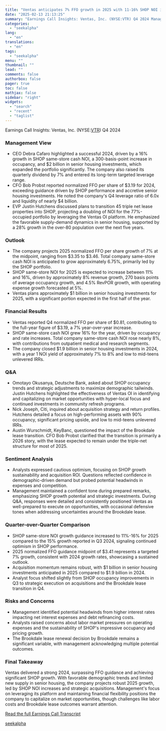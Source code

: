```yaml
---
title: "Ventas anticipates 7% FFO growth in 2025 with 11-16% SHOP NOI increase"
date: "2025-02-13 21:13:25"
summary: "Earnings Call Insights: Ventas, Inc. (NYSE:VTR) Q4 2024 Management View CEO Debra Cafaro highlighted a successful 2024, driven by a 16% growth in SHOP same-store cash NOI, a 300-basis-point increase in occupancy, and $2 billion in senior housing investments, which expanded the portfolio significantly. The company also raised its quarterly..."
categories:
  - "seekalpha"
lang:
  - "en"
translations:
  - "en"
tags:
  - "seekalpha"
menu: ""
thumbnail: ""
lead: ""
comments: false
authorbox: false
pager: true
toc: false
mathjax: false
sidebar: "right"
widgets:
  - "search"
  - "recent"
  - "taglist"
---
```


Earnings Call Insights: Ventas, Inc. (NYSE:[VTR](https://seekingalpha.com/symbol/VTR "Ventas, Inc.")) Q4 2024

### Management View

* CEO Debra Cafaro highlighted a successful 2024, driven by a 16% growth in SHOP same-store cash NOI, a 300-basis-point increase in occupancy, and $2 billion in senior housing investments, which expanded the portfolio significantly. The company also raised its quarterly dividend by 7% and entered its long-term targeted leverage range.
* CFO Bob Probst reported normalized FFO per share of $3.19 for 2024, exceeding guidance driven by SHOP performance and accretive senior housing investments. He noted the company's Q4 leverage ratio of 6.0x and liquidity of nearly $4 billion.
* EVP Justin Hutchens discussed plans to transition 45 triple net lease properties into SHOP, projecting a doubling of NOI for the 77%-occupied portfolio by leveraging the Ventas OI platform. He emphasized the favorable supply-demand dynamics in senior housing, supported by a 28% growth in the over-80 population over the next five years.

### Outlook

* The company projects 2025 normalized FFO per share growth of 7% at the midpoint, ranging from $3.35 to $3.46. Total company same-store cash NOI is anticipated to grow approximately 6.75%, primarily led by the SHOP portfolio.
* SHOP same-store NOI for 2025 is expected to increase between 11% and 16%, driven by approximately 8% revenue growth, 270 basis points of average occupancy growth, and 4.5% RevPOR growth, with operating expense growth forecasted at 5%.
* Ventas plans approximately $1 billion in senior housing investments for 2025, with a significant portion expected in the first half of the year.

### Financial Results

* Ventas reported Q4 normalized FFO per share of $0.81, contributing to the full-year figure of $3.19, a 7% year-over-year increase.
* SHOP same-store cash NOI grew 16% for the year, driven by occupancy and rate increases. Total company same-store cash NOI rose nearly 8%, with contributions from outpatient medical and research segments.
* The company closed $1.9 billion in senior housing investments in 2024, with a year 1 NOI yield of approximately 7% to 8% and low to mid-teens unlevered IRRs.

### Q&A

* Omotayo Okusanya, Deutsche Bank, asked about SHOP occupancy trends and strategic adjustments to maximize demographic tailwinds. Justin Hutchens highlighted the effectiveness of Ventas OI in identifying and capitalizing on market opportunities with hyper-local focus and continued investments in community refresh programs.
* Nick Joseph, Citi, inquired about acquisition strategy and return profiles. Hutchens detailed a focus on high-performing assets with 90% occupancy, significant pricing upside, and low to mid-teens unlevered IRRs.
* Austin Wurschmidt, KeyBanc, questioned the impact of the Brookdale lease transition. CFO Bob Probst clarified that the transition is primarily a 2026 story, with the lease expected to remain under the triple-net structure for most of 2025.

### Sentiment Analysis

* Analysts expressed cautious optimism, focusing on SHOP growth sustainability and acquisition ROI. Questions reflected confidence in demographic-driven demand but probed potential headwinds in expenses and competition.
* Management maintained a confident tone during prepared remarks, emphasizing SHOP growth potential and strategic investments. During Q&A, responses were detailed and consistently positioned Ventas as well-prepared to execute on opportunities, with occasional defensive tones when addressing uncertainties around the Brookdale lease.

### Quarter-over-Quarter Comparison

* SHOP same-store NOI growth guidance increased to 11%-16% for 2025 compared to the 15% growth reported in Q3 2024, signaling continued optimism in SHOP performance.
* 2025 normalized FFO guidance midpoint of $3.41 represents a targeted 7% growth, consistent with 2024 growth rates, showcasing a sustained outlook.
* Acquisition momentum remains robust, with $1 billion in senior housing investments anticipated in 2025 compared to $1.9 billion in 2024.
* Analyst focus shifted slightly from SHOP occupancy improvements in Q3 to strategic execution on acquisitions and the Brookdale lease transition in Q4.

### Risks and Concerns

* Management identified potential headwinds from higher interest rates impacting net interest expenses and debt refinancing costs.
* Analysts raised concerns about labor market pressures on operating expenses and the sustainability of SHOP's impressive occupancy and pricing growth.
* The Brookdale lease renewal decision by Brookdale remains a significant variable, with management acknowledging multiple potential outcomes.

### Final Takeaway

Ventas delivered a strong 2024, surpassing FFO guidance and achieving significant SHOP growth. With favorable demographic trends and limited new supply in senior housing, the company projects robust 2025 growth, led by SHOP NOI increases and strategic acquisitions. Management's focus on leveraging its platform and maintaining financial flexibility positions the company to capitalize on market opportunities, though challenges like labor costs and Brookdale lease outcomes warrant attention.

[Read the full Earnings Call Transcript](https://seekingalpha.com/symbol/VTR/earnings/transcripts)

[seekalpha](https://seekingalpha.com/news/4407977-ventas-anticipates-7-percent-ffo-growth-in-2025-with-11minus-16-percent-shop-noi-increase)
